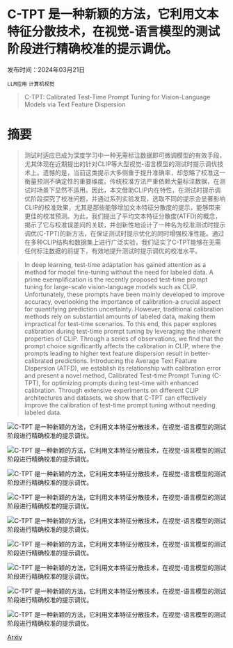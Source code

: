 # C-TPT 是一种新颖的方法，它利用文本特征分散技术，在视觉-语言模型的测试阶段进行精确校准的提示调优。

发布时间：2024年03月21日

`LLM应用` `计算机视觉`

> C-TPT: Calibrated Test-Time Prompt Tuning for Vision-Language Models via Text Feature Dispersion

# 摘要

> 测试时适应已成为深度学习中一种无需标注数据即可微调模型的有效手段，尤其体现在近期提出的针对CLIP等大型视觉-语言模型的测试时提示调优技术上。遗憾的是，当前这类提示大多侧重于提升准确率，却忽略了校准这一衡量预测不确定性的重要维度。传统校准方法严重依赖大量标注数据，在测试时场景下显然不适用。因此，本文借助CLIP内在特性，在测试时提示调优阶段探究了校准问题，并通过系列实验发现，选取不同的提示会显著影响CLIP的校准效果，尤其是那些能够增加文本特征分散度的提示，能够带来更佳的校准预测。为此，我们提出了平均文本特征分散度(ATFD)的概念，揭示了它与校准误差间的关联，并创新性地设计了一种名为校准测试时提示调优(C-TPT)的新方法，在保证测试时提示优化的同时增强校准性能。通过在多种CLIP结构和数据集上进行广泛实验，我们证实了C-TPT能够在无需任何标注数据的前提下，有效地提升测试时提示调优的校准水平。

> In deep learning, test-time adaptation has gained attention as a method for model fine-tuning without the need for labeled data. A prime exemplification is the recently proposed test-time prompt tuning for large-scale vision-language models such as CLIP. Unfortunately, these prompts have been mainly developed to improve accuracy, overlooking the importance of calibration-a crucial aspect for quantifying prediction uncertainty. However, traditional calibration methods rely on substantial amounts of labeled data, making them impractical for test-time scenarios. To this end, this paper explores calibration during test-time prompt tuning by leveraging the inherent properties of CLIP. Through a series of observations, we find that the prompt choice significantly affects the calibration in CLIP, where the prompts leading to higher text feature dispersion result in better-calibrated predictions. Introducing the Average Text Feature Dispersion (ATFD), we establish its relationship with calibration error and present a novel method, Calibrated Test-time Prompt Tuning (C-TPT), for optimizing prompts during test-time with enhanced calibration. Through extensive experiments on different CLIP architectures and datasets, we show that C-TPT can effectively improve the calibration of test-time prompt tuning without needing labeled data.

![C-TPT 是一种新颖的方法，它利用文本特征分散技术，在视觉-语言模型的测试阶段进行精确校准的提示调优。](../../../paper_images/2403.14119/x1.png)

![C-TPT 是一种新颖的方法，它利用文本特征分散技术，在视觉-语言模型的测试阶段进行精确校准的提示调优。](../../../paper_images/2403.14119/x2.png)

![C-TPT 是一种新颖的方法，它利用文本特征分散技术，在视觉-语言模型的测试阶段进行精确校准的提示调优。](../../../paper_images/2403.14119/x3.png)

![C-TPT 是一种新颖的方法，它利用文本特征分散技术，在视觉-语言模型的测试阶段进行精确校准的提示调优。](../../../paper_images/2403.14119/x4.png)

![C-TPT 是一种新颖的方法，它利用文本特征分散技术，在视觉-语言模型的测试阶段进行精确校准的提示调优。](../../../paper_images/2403.14119/x5.png)

![C-TPT 是一种新颖的方法，它利用文本特征分散技术，在视觉-语言模型的测试阶段进行精确校准的提示调优。](../../../paper_images/2403.14119/x6.png)

![C-TPT 是一种新颖的方法，它利用文本特征分散技术，在视觉-语言模型的测试阶段进行精确校准的提示调优。](../../../paper_images/2403.14119/x7.png)

![C-TPT 是一种新颖的方法，它利用文本特征分散技术，在视觉-语言模型的测试阶段进行精确校准的提示调优。](../../../paper_images/2403.14119/x8.png)

![C-TPT 是一种新颖的方法，它利用文本特征分散技术，在视觉-语言模型的测试阶段进行精确校准的提示调优。](../../../paper_images/2403.14119/x9.png)

[Arxiv](https://arxiv.org/abs/2403.14119)